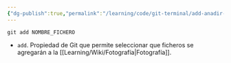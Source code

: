 ```yaml
---
{"dg-publish":true,"permalink":"/learning/code/git-terminal/add-anadir-ficheros-a-la-fotografia-en-git/","created":"2024-03-27T16:18","updated":"2024-03-27T16:18"}
---
```


```shell
git add NOMBRE_FICHERO
```
- `add`. Propiedad de Git que permite seleccionar que ficheros se agregarán a la [[Learning/Wiki/Fotografía\|Fotografía]].